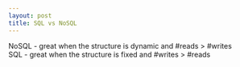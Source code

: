 ```yaml
---
layout: post
title: SQL vs NoSQL
---
```


NoSQL - great when the structure is dynamic and #reads > #writes  
SQL - great when the structure is fixed and #writes > #reads